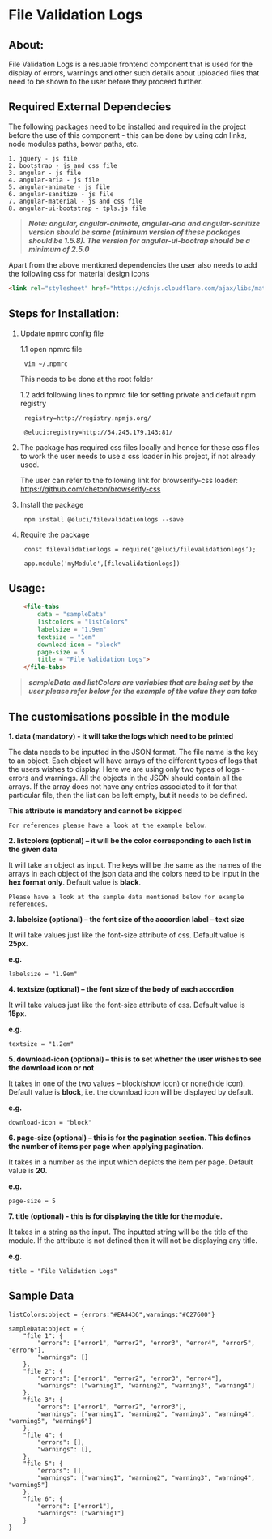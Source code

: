 # File Validation Logs


## About:

File Validation Logs is a resuable frontend component that is used for the display of errors, warnings and other such details about uploaded files that need to be shown to the user before they proceed further.


## Required External Dependecies

The following packages need to be installed and required in the project before the use of this component - this can be done by using cdn links, node modules paths, bower paths, etc.

	1. jquery - js file
	2. bootstrap - js and css file
	3. angular - js file
	4. angular-aria - js file
	5. angular-animate - js file
	6. angular-sanitize - js file
	7. angular-material - js and css file
	8. angular-ui-bootstrap - tpls.js file

>_**Note: angular, angular-animate, angular-aria and angular-sanitize version should be same (minimum version of these packages should be 1.5.8). The version for angular-ui-bootrap should be a minimum of 2.5.0**_

Apart from the above mentioned dependencies the user also needs to add the following css for material design icons 


```html
<link rel="stylesheet" href="https://cdnjs.cloudflare.com/ajax/libs/material-design-iconic-font/2.2.0/css/material-design-iconic-font.min.css">
```


## Steps for Installation:

1. Update npmrc config file

	1.1 open npmrc file

		vim ~/.npmrc

	This needs to be done at the root folder
	
	1.2 add following lines to npmrc file for setting private and default npm registry

		
		registry=http://registry.npmjs.org/

		@eluci:registry=http://54.245.179.143:81/
		
2. The package has required css files locally and hence for these css files to work the user needs to use a css loader in his project, if not already used.

	The user can refer to the following link for browserify-css loader: https://github.com/cheton/browserify-css


3. Install the package


		npm install @eluci/filevalidationlogs --save


4. Require the package

	
		const filevalidationlogs = require(‘@eluci/filevalidationlogs’);

		app.module('myModule',[filevalidationlogs])
	

## Usage:

```html
    <file-tabs
        data = "sampleData"
        listcolors = "listColors"
        labelsize = "1.9em" 
        textsize = "1em"
        download-icon = "block" 
        page-size = 5      
        title = "File Validation Logs">
    </file-tabs>
```

>_**sampleData and listColors are variables that are being set by the user please refer below for the example of the value they can take**_



## The customisations possible in the module


**1. data (mandatory) - it will take the logs which need to be printed**

The data needs to be inputted in the JSON format. The file name is the key to an object. Each object will have arrays of the different types of logs that the users wishes to display. Here we are using only two types of logs - errors and  warnings. All the objects in the JSON should contain all the arrays. If the array does not have any entries associated to it for that particular file, then the list can be left empty, but it needs to be defined. 

**This attribute is mandatory and cannot be skipped**
	
	For references please have a look at the example below.


**2. listcolors (optional) – it will be the color corresponding to each list in the given data**

It will take an object as input. The keys will be the same as the names of the arrays in each object of the json data and the colors need to be input in the **hex format only**. Default value is **black**. 

	Please have a look at the sample data mentioned below for example references.


**3. labelsize (optional) – the font size of the accordion label – text size**

It will take values just like the font-size attribute of css. Default value is **25px**.

**e.g.**

	labelsize = "1.9em"


**4. textsize (optional) – the font size of the body of each accordion**

It will take values just like the font-size attribute of css. Default value is **15px**.

**e.g.**
	
	textsize = "1.2em"


**5. download-icon (optional) – this is to set whether the user wishes to see the download icon or not**

It takes in one of the two values – block(show icon) or none(hide icon). Default value is **block**, i.e. the download icon will be displayed by default.

**e.g.**

	download-icon = "block"


**6. page-size (optional) – this is for the pagination section. This defines the number of items per page when applying pagination.**

It takes in a number as the input which depicts the item per page. Default value is **20**.

**e.g.**
	
	page-size = 5


**7. title (optional) - this is for displaying the title for the module.**

It takes in a string as the input. The inputted string will be the title of the module. If the attribute is not defined then it will not be displaying any title.

**e.g.**

	title = "File Validation Logs"



## Sample Data

    listColors:object = {errors:"#EA4436",warnings:"#C27600"}

	sampleData:object = {
		"file 1": {
			"errors": ["error1", "error2", "error3", "error4", "error5", "error6"],
			"warnings": []
		},
		"file 2": {
			"errors": ["error1", "error2", "error3", "error4"],
			"warnings": ["warning1", "warning2", "warning3", "warning4"]
		},
		"file 3": {
			"errors": ["error1", "error2", "error3"],
			"warnings": ["warning1", "warning2", "warning3", "warning4", "warning5", "warning6"]
		},
		"file 4": {
			"errors": [],
			"warnings": [],
		},
		"file 5": {
			"errors": [],
			"warnings": ["warning1", "warning2", "warning3", "warning4", "warning5"]
		},
		"file 6": {
			"errors": ["error1"],
			"warnings": ["warning1"]
		}
	}